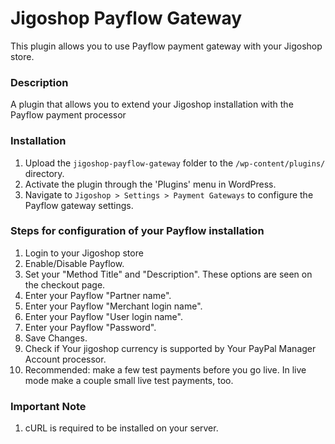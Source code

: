 Jigoshop Payflow Gateway
========================

This plugin allows you to use Payflow payment gateway with your Jigoshop store.

### Description

A plugin that allows you to extend your Jigoshop installation with the Payflow payment processor

### Installation

1. Upload the `jigoshop-payflow-gateway` folder to the `/wp-content/plugins/` directory.
2. Activate the plugin through the 'Plugins' menu in WordPress.
3. Navigate to `Jigoshop > Settings > Payment Gateways` to configure the Payflow gateway settings.

### Steps for configuration of your Payflow installation

1. Login to your Jigoshop store
2. Enable/Disable Payflow.
3. Set your "Method Title" and "Description". These options are seen on the checkout page.
4. Enter your Payflow "Partner name".
5. Enter your Payflow "Merchant login name".
6. Enter your Payflow "User login name".
7. Enter your Payflow "Password".
8. Save Changes.
9. Check if Your jigoshop currency is supported by Your PayPal Manager Account processor.
10. Recommended: make a few test payments before you go live. In live mode make a couple small live test payments, too.

### Important Note

1. cURL is required to be installed on your server.
